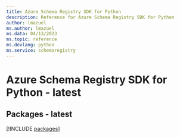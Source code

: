 ```yaml
---
title: Azure Schema Registry SDK for Python
description: Reference for Azure Schema Registry SDK for Python
author: lmazuel
ms.author: lmazuel
ms.data: 04/13/2023
ms.topic: reference
ms.devlang: python
ms.service: schemaregistry
---
```

# Azure Schema Registry SDK for Python - latest
## Packages - latest
[!INCLUDE [packages](schema-registry-index.md)]
